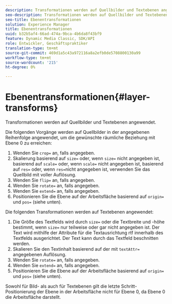 ```yaml
---
description: Transformationen werden auf Quellbilder und Textebenen angewendet.
seo-description: Transformationen werden auf Quellbilder und Textebenen angewendet.
seo-title: Ebenentransformationen
solution: Experience Manager
title: Ebenentransformationen
uuid: b32b5af4-66ad-474a-9bca-4b6da8f43bf9
feature: Dynamic Media Classic, SDK/API
role: Entwickler, Geschäftspraktiker
translation-type: tm+mt
source-git-commit: 469d1a5c43a972116a8a2efb0de5708800130a99
workflow-type: tm+mt
source-wordcount: '215'
ht-degree: 0%

---
```



# Ebenentransformationen{#layer-transforms}

Transformationen werden auf Quellbilder und Textebenen angewendet.

Die folgenden Vorgänge werden auf Quellbilder in der angegebenen Reihenfolge angewendet, um die gewünschte räumliche Beziehung mit Ebene 0 zu erreichen:

1. Wenden Sie `crop=` an, falls angegeben.
1. Skalierung basierend auf `size=` oder, wenn `size=` nicht angegeben ist, basierend auf `scale=` oder, wenn `scale=` nicht angegeben ist, basierend auf `res=` oder, wenn `res=`nicht angegeben ist, verwenden Sie das Quellbild mit voller Auflösung.
1. Wenden Sie `flip=` an, falls angegeben.
1. Wenden Sie `rotate=` an, falls angegeben.
1. Wenden Sie `extend=` an, falls angegeben.
1. Positionieren Sie die Ebene auf der Arbeitsfläche basierend auf `origin=` und `pos=` (siehe unten).

Die folgenden Transformationen werden auf Textebenen angewendet:

1. Die Größe des Textfelds wird durch `size=` oder die Textbreite und -höhe bestimmt, wenn `size=` nur teilweise oder gar nicht angegeben ist. Der Text wird mithilfe der Attribute für die Textausrichtung rtf innerhalb des Textfelds ausgerichtet. Der Text kann durch das Textfeld beschnitten werden.
1. Skalieren Sie den Textinhalt basierend auf der mit `textAttr=` angegebenen Auflösung.
1. Wenden Sie `rotate=` an, falls angegeben.
1. Wenden Sie `extend=` an, falls angegeben.
1. Positionieren Sie die Ebene auf der Arbeitsfläche basierend auf `origin=` und `pos=` (siehe unten).

Sowohl für Bild- als auch für Textebenen gilt die letzte Schritt-Positionierung der Ebene in der Arbeitsfläche nicht für Ebene 0, da Ebene 0 die Arbeitsfläche darstellt.
